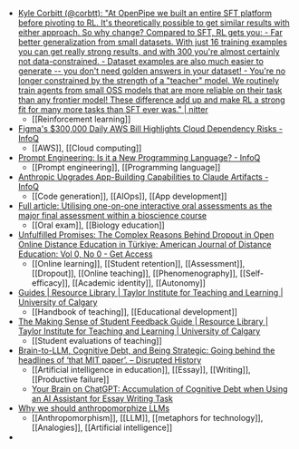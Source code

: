 - [Kyle Corbitt (@corbtt): "At OpenPipe we built an entire SFT platform before pivoting to RL. It's theoretically possible to get similar results with either approach. So why change? Compared to SFT, RL gets you: - Far better generalization from small datasets. With just 16 training examples you can get really strong results, and with 300 you're almost certainly not data-constrained. - Dataset examples are also much easier to generate -- you don't need golden answers in your dataset! - You're no longer constrained by the strength of a "teacher" model. We routinely train agents from small OSS models that are more reliable on their task than any frontier model! These difference add up and make RL a strong fit for many more tasks than SFT ever was." | nitter](https://nitter.net/corbtt/status/1942781788683726917)
	- [[Reinforcement learning]]
- [Figma's $300,000 Daily AWS Bill Highlights Cloud Dependency Risks - InfoQ](https://www.infoq.com/news/2025/07/figma-aws-300k-daily-bill/)
	- [[AWS]], [[Cloud computing]]
- [Prompt Engineering: Is it a New Programming Language? - InfoQ](https://www.infoq.com/presentations/prompt-engineering/)
	- [[Prompt engineering]], [[Programming language]]
- [Anthropic Upgrades App-Building Capabilities to Claude Artifacts - InfoQ](https://www.infoq.com/news/2025/06/anthropic-artifacts-app/)
	- [[Code generation]], [[AIOps]], [[App development]]
- [Full article: Utilising one-on-one interactive oral assessments as the major final assessment within a bioscience course](https://www.tandfonline.com/doi/full/10.1080/02602938.2025.2502577)
	- [[Oral exam]], [[Biology education]]
- [Unfulfilled Promises: The Complex Reasons Behind Dropout in Open Online Distance Education in Türkiye: American Journal of Distance Education: Vol 0, No 0 - Get Access](https://www.tandfonline.com/doi/full/10.1080/08923647.2025.2510736)
	- [[Online learning]], [[Student retention]], [[Assessment]], [[Dropout]], [[Online teaching]], [[Phenomenography]], [[Self-efficacy]], [[Academic identity]], [[Autonomy]]
- [Guides | Resource Library | Taylor Institute for Teaching and Learning | University of Calgary](https://taylorinstitute.ucalgary.ca/resources/guides)
	- [[Handbook of teaching]], [[Educational development]]
- [The Making Sense of Student Feedback Guide | Resource Library | Taylor Institute for Teaching and Learning | University of Calgary](https://taylorinstitute.ucalgary.ca/resources/making-sense-of-student-feedback-guide)
	- [[Student evaluations of teaching]]
- [Brain-to-LLM, Cognitive Debt, and Being Strategic: Going behind the headlines of ‘that MIT paper’. – Disrupted History](https://disruptedhistory.com/2025/07/10/brain-to-llm-cognitive-debt-and-being-strategic-going-behind-the-headlines-of-that-mit-paper/)
	- [[Artificial intelligence in education]], [[Essay]], [[Writing]], [[Productive failure]]
	- [Your Brain on ChatGPT: Accumulation of Cognitive Debt when Using an AI Assistant for Essay Writing Task](https://www.brainonllm.com/)
- [Why we should anthropomorphize LLMs](https://www.seangoedecke.com/anthropomorphizing-llms/)
	- [[Anthropomorphism]], [[LLM]], [[metaphors for technology]], [[Analogies]], [[Artificial intelligence]]
-